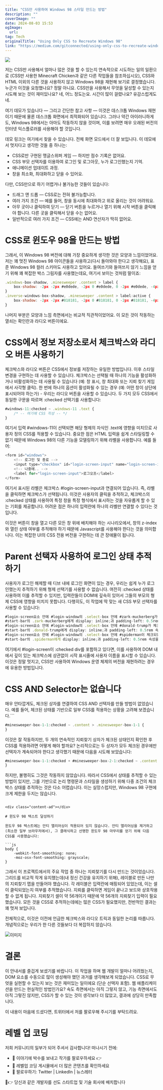 ```yaml
---
title: "CSS만 사용하여 Windows 98 스타일 만드는 방법"
description: ""
coverImage: ""
date: 2024-08-03 15:53
ogImage: 
  url: 
tag: Tech
originalTitle: "Using Only CSS to Recreate Windows 98"
link: "https://medium.com/gitconnected/using-only-css-to-recreate-windows-98-958cce4da0ca"
---
```




<img src="/assets/img/UsingOnlyCSStoRecreateWindows98_0.png" />

저는 CSS만 사용해서 얼마나 많은 것을 할 수 있는지 연속적으로 시도하는 일의 일환으로 (CSS만 사용한 Minecraft Chicken과 같은 다른 작업들을 참조하십시오), CSS와 HTML 이외의 다른 것을 사용하지 않고 Windows 98을 재현해 보기로 결정했습니다. 누군가 이것을 요청했나요? 정말 아니요. CSS만을 사용해서 무엇을 달성할 수 있는지 시도해 보는 것이 재미있나요? 네, 어느 정도는요. 시간이 많이 걸렸나요? 유감스럽게도 네.

여기 데모가 있습니다 — 그리고 간단한 참고 사항 — 이것은 데스크톱 Windows 재현이기 때문에 물론 데스크톱 화면에서 최적화되어 있습니다. 그러나 약간 아이러니하게도, Windows 98에서는 아마도 작동하지 않을 것이며, 이를 보려면 매우 오래된 버전의 인터넷 익스플로러를 사용해야 할 것입니다.

데모 링크는 여기에서 찾을 수 있습니다. 전체 화면 모드에서 더 잘 보입니다. 이 데모에서 멋지다고 생각한 것들 중 하나는:

<div class="content-ad"></div>

- CSS로만 구현된 맹글스위퍼 게임 — 하지만 점수 기록은 없어요.
- CSS 부모 선택자를 이용하여 로그인 및 로그아웃, 누가 로그인했는지 기억.
- 애니메이션 업데이트 과정.
- 창을 최소화, 최대화하고 닫을 수 있어요.

다만, CSS만으로 하기 어렵거나 불가능한 것들이 있습니다:

- 드래그 앤 드롭 — CSS로는 전혀 불가능합니다.
- 여러 가지 조건 — 예를 들어, 창을 동시에 최대화하고 위로 올리는 것이 어려워요.
- 아무 곳이나 클릭하여 닫기 — 닫기 버튼을 누르거나 열기 위해 시작 버튼을 클릭해야 합니다. 다른 곳을 클릭해서 닫을 수는 없어요.
- 일반적으로 여러 가지 조건 — CSS에는 AND 연산자가 딱히 없어요.

# CSS로 윈도우 98을 만드는 방법

<div class="content-ad"></div>

그래서, 이 Windows 98 버전에 대해 가장 중요하게 생각한 것은 모양과 느낌이었어요. 저는 꽤 멋진 Windows 98 아이콘들을 사용하고(다시 돌아와야 한다고 생각해요), 표준 Windows 98 컬러 스키마도 사용하고 있어요. 들여쓰기와 들여쓰지 않기 느낌을 얻기 위해 꽤 복잡한 박스 그림자를 사용했는데요, 여기서 보이는 것처럼 말이죠:

```js
.windows-box-shadow, .minesweeper .content > label {
    box-shadow: -2px -2px #e0dede, -2px 0 #e0dede, 0 -2px #e0dede, -4px -4px white, -4px 0 white, 0 -4px white, 2px 2px #818181, 0 2px #818181, 2px 0 #818181,  2px -2px #e0dede, -2px 2px #818181, -4px 2px white, -4px 4px black, 4px 4px black, 4px 0 black, 0 4px black, 2px -4px white, 4px -4px black;
}
.inverse-windows-box-shadow, .minesweeper .content > label:active {
    box-shadow: -2px -2px #818181, -2px 0 #818181, 0 -2px #818181, -4px -4px black, -4px 0 black, 0 -4px black, 2px 2px #e0dede, 0 2px #e0dede, 2px 0 #e0dede,  2px -2px #818181, -2px 2px #e0dede, -4px 2px black, -4px 4px white, 4px 4px white, 4px 0 white, 0 4px white, 2px -4px black, 4px -4px white;
}
```

나머지 부분은 모양과 느낌 측면에서는 비교적 직관적이었어요. 이 모든 것이 작동하는 열쇠는 확인란과 라디오 버튼이에요.

# CSS에서 정보 저장소로서 체크박스와 라디오 버튼 사용하기

<div class="content-ad"></div>

체크박스와 라디오 버튼은 CSS에서 정보를 저장하는 유일한 방법입니다. 이후 스타일 변경을 구현하는 데 사용할 수 있습니다. 체크박스는 선택될 때 하나의 기능을 활성화하거나 비활성화하는 데 사용될 수 있습니다 (예: 창 표시, 창 최대화 또는 지뢰 찾기 게임에서 사각형 클릭). 한 번에 하나의 옵션이 활성화될 수 있는 경우 (예: 어떤 창이 상단에 표시되어야 하는가) - 우리는 라디오 버튼을 사용할 수 있습니다. 두 가지 모두 CSS에서 동일한 구문을 따르며 :checked 선택기를 사용합니다:

```js
#windows-11:checked ~ .windows-11 .text {
    /* -- 여기에 CSS 작성 -- */
}
```

여기서 입력 #windows-11이 선택되면 해당 형제의 자식인 .text에 영향을 미치므로 사용자 정의 CSS를 적용할 수 있습니다. 중요한 점은 HTML 입력을 쉽게 스타일링할 수 없기 때문에 Windows 98의 다른 기능을 모델링하기 위해 라벨을 사용합니다. 예를 들어:

```js
<form id="windows">
    <!-- 로그인 및 종료 -->
    <input type="checkbox" id="login-screen-input" name="login-screen-input" />
    <!-- 나중에.. -->
    <label for="login-screen-input">로그오프</label>
</form>
```

<div class="content-ad"></div>

여기서 표시된 라벨은 체크박스 #login-screen-input과 연결되어 있습니다. 즉, 라벨을 클릭하면 체크박스가 선택됩니다. 이것은 사용자의 클릭을 추적하고, 체크박스의 :checked 상태를 사용하여 특정 창을 특정 형식에서 표시하는 것을 자유롭게 할 수 있는 기회를 제공합니다. 어려운 점은 하나의 입력란에 하나의 라벨만 연결할 수 있다는 것입니다.

이것은 버튼이 창을 열고 다른 모든 창 위에 배치해야 하는 시나리오에서, 창의 z-index와 열린 상태 여부를 추적해야 하기 때문에 Javascript를 사용해야 한다는 것을 의미합니다. 이는 복잡한 UI의 CSS 전용 버전을 구현하는 데 큰 장애물이 됩니다.

# Parent 선택자 사용하여 로그인 상태 추적하기

사용자가 로그인 해제할 때 디브 내에 로그인 화면이 있는 경우, 우리는 쉽게 누가 로그인했는지 추적하기 위해 형제 선택기를 사용할 수 없습니다. 여전히 :checked 상태를 사용하여 이를 추적할 수 있지만, 입력란들이 DOM에 깊숙히 있어서 그들의 부모의 형제 CSS에 영향을 미치지 못합니다. 다행히도, 이 작업에 딱 맞는 새 CSS 부모 선택자를 사용할 수 있습니다:

<div class="content-ad"></div>

```js
#login-screen요소 안에 #login-window의 .select-box 안에 #zark-muckerberg가 체크되었을 때
#start-bar의 .zark-muckerberg에게 display: inline;과 padding-left: 0.5rem 속성을 부여합니다.
#login-screen요소 안에 #login-window의 .select-box 안에 #donald-trump가 체크되었을 때
#start-bar의 .donald-trump에게 display: inline;과 padding-left: 0.5rem 속성을 부여합니다.
#login-screen요소 안에 #login-window의 .select-box 안에 #spiderman이 체크되었을 때
#start-bar의 .spiderman에게 display: inline;과 padding-left: 0.5rem 속성을 부여합니다.
```

여기에서 #login-screen이 :checked div를 포함하고 있다면, 이를 사용하여 DOM 내에서 깊이 있는 체크박스에 상관없이 시작 표시줄에 사용자 이름을 표시할 수 있습니다. 이것은 정말 멋지고, CSS만 사용하여 Windows 운영 체제의 버전을 재현하려는 경우에 유용한 방법입니다.

# CSS AND Selector는 없습니다

매우 안타깝게도, 체크된 상자를 연결하여 CSS AND 선택자를 만들 방법이 없었습니다. 예를 들어, 체크된 상태를 기반으로 일부 CSS를 적용하는 상황을 고려해 보겠습니다.```

<div class="content-ad"></div>

```js
#minesweeper-box-1-1:checked ~ .content > .minesweeper-box-1-1 {
}
```

이것은 잘 작동하지만, 두 개의 연속적인 지뢰찾기 상자가 체크된 상태인지 확인한 후 CSS를 적용하려면 어떻게 해야 할까요? 논리적으로는 두 상자가 모두 체크된 경우에만 선택자가 계속되어야 한다고 생각했기 때문에 다음을 시도해 보았습니다:

```js
#minesweeper-box-1-1:checked + #minesweeper-box-2-1:checked ~ .content > .minesweeper-box-1-1 {
}
```

하지만, 불행히도 그것은 작동하지 않았습니다. 따라서 CSS에서 상태를 추적할 수 있는 방법이 있지만, 그를 기반으로 논리 명령문과 스타일을 생성하기 위해 다중 조건의 체크박스 상태를 추적하는 것은 다소 어렵습니다. 이는 실망스럽지만, Windows 98 구현에 크게 제한을 두지는 않습니다.

````

<div class="content-ad"></div>

# 윈도우 98 텍스트 달성하기

윈도우 98 텍스트에는 안티 앨리어싱이 적용되어 있지 않습니다. 안티 앨리어싱을 제거하고(최소한 일부 브라우저에서), 그 클래식하고 선명한 윈도우 98 마무리를 얻기 위해 다음 CSS를 사용했습니다:

```js
body {
    -webkit-font-smoothing: none;
    -moz-osx-font-smoothing: grayscale;
}
````

<div class="content-ad"></div>

그래서 이 프로젝트에서의 주요 작업 중 하나는 지뢰찾기를 다시 만드는 것이었습니다. 그리드를 비교적 작게 유지했는데(내 정신 건강을 유지하기 위해), 레이블로 만든 나만의 지뢰찾기 맵을 만들어야 했습니다. 각 레이블은 입력란에 매핑되어 있었는데, 이는 셀이 클릭되었는지 여부를 추적했습니다. 지뢰를 클릭하면 게임이 끝나고 보드와 상호작용할 수 없게 됩니다. 지뢰찾기 셀이 약 56개이기 때문에 약 56개의 지뢰찾기 입력이 필요했습니다. 모든 것을 CSS로 추적하는데에는 많은 CSS가 필요했지만, 전반적인 결과는 꽤 멋져 보입니다.

전체적으로, 이것은 이전에 언급한 체크박스와 라디오 트릭과 동일한 논리를 따릅니다. 개념적으로는 우리가 한 다른 것들보다 더 복잡하지 않습니다.

![이미지](/assets/img/UsingOnlyCSStoRecreateWindows98_1.png)

# 결론

<div class="content-ad"></div>

이 안내서를 즐겁게 보셨기를 바랍니다. 이 작업을 하며 웹 개발이 얼마나 어려웠는지, DOM 요소를 수동으로 많이 생성해야 했던 과거를 생각해보게 되었습니다. CSS로 무엇을 실현할 수 있는지 보는 것은 재미있는 일이에요 (단순 선택자 포함). 웹 애플리케이션을 만드는 현실적인 방법인가요? 속도 측면에서는 아직 그렇지 않고, 기능 측면에서도 아직 그렇진 않지만, CSS가 할 수 있는 것이 생각보다 더 많았고, 결과에 상당히 만족합니다.

이 내용이 마음에 드셨다면, 트위터에서 저를 팔로우해 주시기를 부탁드려요.

# 레벨 업 코딩

저희 커뮤니티의 일부가 되어 주셔서 감사합니다! 떠나시기 전에:

<div class="content-ad"></div>

- 👏 이야기에 박수를 보내고 작가를 팔로우하세요 👉
- 📰 레벨업 코딩 게시물에서 더 많은 콘텐츠를 확인하세요
- 🔔 팔로우하기: Twitter | LinkedIn | 뉴스레터

🚀👉 당신과 같은 개발자를 선도 스타트업 및 기술 회사에 배치합니다
